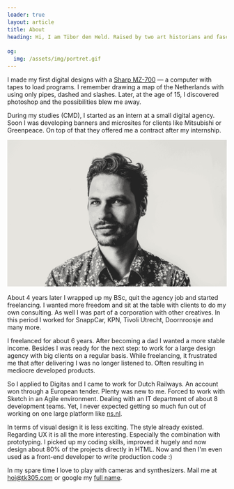 ```yaml
---
loader: true
layout: article
title: About
heading: Hi, I am Tibor den Held. Raised by two art historians and fascinated with computers since the late 80s.

og:
  img: /assets/img/portret.gif
---
```


I made my first digital designs with a <span class="img-hover img-hover--sharp js-img-hover"><u>Sharp MZ-700</u></span> — a computer with tapes to load programs. I remember drawing a map of the Netherlands with using only pipes, dashed and slashes. Later, at the age of 15, I discovered photoshop and the possibilities blew me away.

During my studies (CMD), I started as an intern at a small digital agency. Soon I was developing banners and microsites for clients like Mitsubishi or Greenpeace. On top of that they offered me a contract after my internship.

![Portret of Tibor den Held](/assets/img/portret.gif)

About 4 years later I wrapped up my BSc, quit the agency job and started freelancing. I wanted more freedom and sit at the table with clients to do my own consulting. As well I was part of a corporation with other creatives. In this period I worked for SnappCar, KPN, Tivoli Utrecht, Doornroosje and many more. 

I freelanced for about 6 years. After becoming a dad I wanted a more stable income. Besides I was ready for the next step: to work for a large design agency with big clients on a regular basis. While freelancing, it frustrated me that after delivering I was no longer listened to. Often resulting in mediocre developed products.

So I applied to Digitas and I came to work for Dutch Railways. An account won through a European tender. Plenty was new to me. Forced to work with Sketch in an Agile environment. Dealing with an IT department of about 8 development teams. Yet, I never expected getting so much fun out of working on one large platform like <a href="https://ns.nl" target="_blank" rel="noreferrer">ns.nl</a>.

In terms of visual design it is less exciting. The style already existed. Regarding UX it is all the more interesting. Especially the combination with prototyping. I picked up my coding skills, improved it hugely and now design about 80% of the projects directly in HTML. Now and then I'm even used as a front-end developer to write production code :)

In my spare time I love to play with cameras and synthesizers. Mail me at <a href="mailto:hoi@tk305.com" target="_blank" rel="noreferrer">hoi@tk305.com</a> or google my <a href="http://www.google.com/search?q=Tibor+den+Held" target="_blank" rel="noreferrer">full name</a>.



